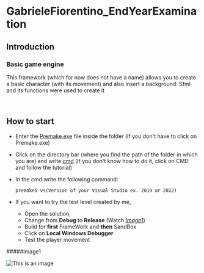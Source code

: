 # GabrieleFiorentino_EndYearExamination
## Introduction
### Basic game engine
This framework (which for now does not have a name) allows you to create a basic character (with its movement) and also insert a background. Sfml and its functions were used to create it

<br>

## How to start
- Enter the [Premake.exe](https://premake.github.io/download/) file inside the folder (If you don't have to click on Premake.exe)

- Click on the directory bar (where you find the path of the folder in which you are) and write [cmd](https://www.addictivetips.com/windows-tips/command-prompt-window-in-file-explorer-windows-10/) (If you don't know how to do it, click on CMD and follow the tutorial)

- In the cmd write the following command:
    ```
    premake5 vs(Version of your Visual Studio ex. 2019 or 2022)

    ```

- If you want to try the test level created by me, 

    * Open the solution, 
    * Change from **Debug** to **Release** (Watch [*Image1*](#Image1))
    * Build for **first** FrameWork and **then** SandBox
    * Click on **Local Windows Debugger**
    * Test the player movement


#####Image1

![This is an image](https://www.andreaminini.com/data/andreaminini/come-vedere-la-configurazione-release-debug-di-visual-basic.gif)
    
    
